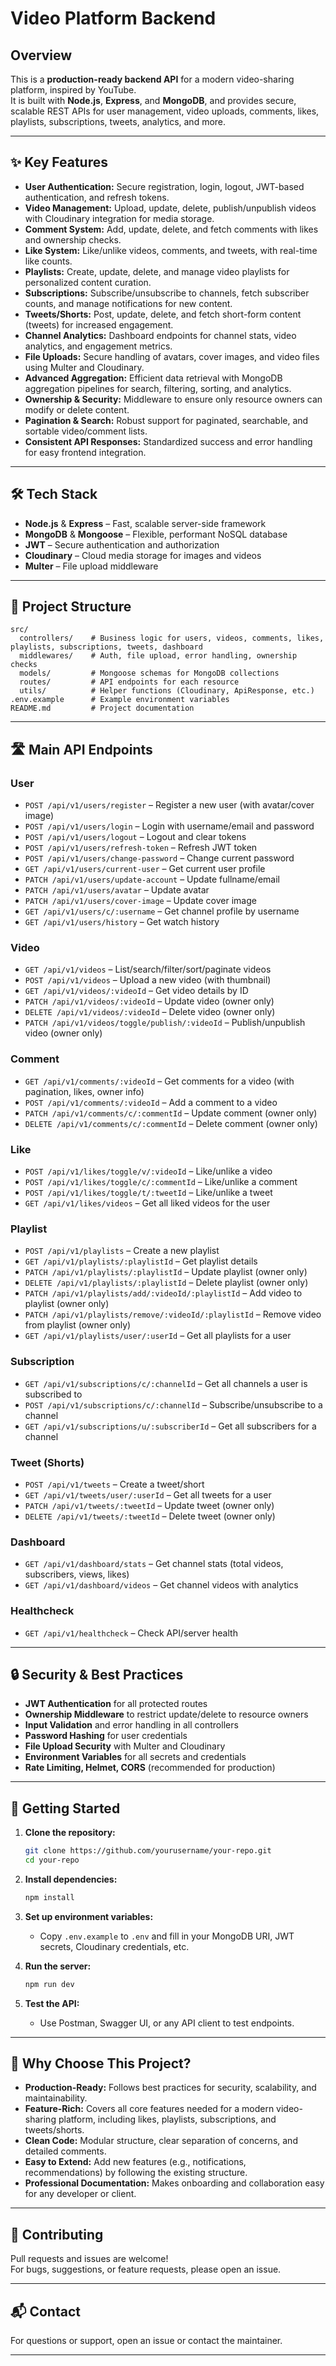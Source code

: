 # Video Platform Backend

## Overview

This is a **production-ready backend API** for a modern video-sharing platform, inspired by YouTube.  
It is built with **Node.js**, **Express**, and **MongoDB**, and provides secure, scalable REST APIs for user management, video uploads, comments, likes, playlists, subscriptions, tweets, analytics, and more.

---

## ✨ Key Features

- **User Authentication:** Secure registration, login, logout, JWT-based authentication, and refresh tokens.
- **Video Management:** Upload, update, delete, publish/unpublish videos with Cloudinary integration for media storage.
- **Comment System:** Add, update, delete, and fetch comments with likes and ownership checks.
- **Like System:** Like/unlike videos, comments, and tweets, with real-time like counts.
- **Playlists:** Create, update, delete, and manage video playlists for personalized content curation.
- **Subscriptions:** Subscribe/unsubscribe to channels, fetch subscriber counts, and manage notifications for new content.
- **Tweets/Shorts:** Post, update, delete, and fetch short-form content (tweets) for increased engagement.
- **Channel Analytics:** Dashboard endpoints for channel stats, video analytics, and engagement metrics.
- **File Uploads:** Secure handling of avatars, cover images, and video files using Multer and Cloudinary.
- **Advanced Aggregation:** Efficient data retrieval with MongoDB aggregation pipelines for search, filtering, sorting, and analytics.
- **Ownership & Security:** Middleware to ensure only resource owners can modify or delete content.
- **Pagination & Search:** Robust support for paginated, searchable, and sortable video/comment lists.
- **Consistent API Responses:** Standardized success and error handling for easy frontend integration.

---

## 🛠️ Tech Stack

- **Node.js** & **Express** – Fast, scalable server-side framework
- **MongoDB** & **Mongoose** – Flexible, performant NoSQL database
- **JWT** – Secure authentication and authorization
- **Cloudinary** – Cloud media storage for images and videos
- **Multer** – File upload middleware

---

## 📁 Project Structure

```
src/
  controllers/    # Business logic for users, videos, comments, likes, playlists, subscriptions, tweets, dashboard
  middlewares/    # Auth, file upload, error handling, ownership checks
  models/         # Mongoose schemas for MongoDB collections
  routes/         # API endpoints for each resource
  utils/          # Helper functions (Cloudinary, ApiResponse, etc.)
.env.example      # Example environment variables
README.md         # Project documentation
```

---

## 🛣️ Main API Endpoints

### User
- `POST /api/v1/users/register` – Register a new user (with avatar/cover image)
- `POST /api/v1/users/login` – Login with username/email and password
- `POST /api/v1/users/logout` – Logout and clear tokens
- `POST /api/v1/users/refresh-token` – Refresh JWT token
- `POST /api/v1/users/change-password` – Change current password
- `GET /api/v1/users/current-user` – Get current user profile
- `PATCH /api/v1/users/update-account` – Update fullname/email
- `PATCH /api/v1/users/avatar` – Update avatar
- `PATCH /api/v1/users/cover-image` – Update cover image
- `GET /api/v1/users/c/:username` – Get channel profile by username
- `GET /api/v1/users/history` – Get watch history

### Video
- `GET /api/v1/videos` – List/search/filter/sort/paginate videos
- `POST /api/v1/videos` – Upload a new video (with thumbnail)
- `GET /api/v1/videos/:videoId` – Get video details by ID
- `PATCH /api/v1/videos/:videoId` – Update video (owner only)
- `DELETE /api/v1/videos/:videoId` – Delete video (owner only)
- `PATCH /api/v1/videos/toggle/publish/:videoId` – Publish/unpublish video (owner only)

### Comment
- `GET /api/v1/comments/:videoId` – Get comments for a video (with pagination, likes, owner info)
- `POST /api/v1/comments/:videoId` – Add a comment to a video
- `PATCH /api/v1/comments/c/:commentId` – Update comment (owner only)
- `DELETE /api/v1/comments/c/:commentId` – Delete comment (owner only)

### Like
- `POST /api/v1/likes/toggle/v/:videoId` – Like/unlike a video
- `POST /api/v1/likes/toggle/c/:commentId` – Like/unlike a comment
- `POST /api/v1/likes/toggle/t/:tweetId` – Like/unlike a tweet
- `GET /api/v1/likes/videos` – Get all liked videos for the user

### Playlist
- `POST /api/v1/playlists` – Create a new playlist
- `GET /api/v1/playlists/:playlistId` – Get playlist details
- `PATCH /api/v1/playlists/:playlistId` – Update playlist (owner only)
- `DELETE /api/v1/playlists/:playlistId` – Delete playlist (owner only)
- `PATCH /api/v1/playlists/add/:videoId/:playlistId` – Add video to playlist (owner only)
- `PATCH /api/v1/playlists/remove/:videoId/:playlistId` – Remove video from playlist (owner only)
- `GET /api/v1/playlists/user/:userId` – Get all playlists for a user

### Subscription
- `GET /api/v1/subscriptions/c/:channelId` – Get all channels a user is subscribed to
- `POST /api/v1/subscriptions/c/:channelId` – Subscribe/unsubscribe to a channel
- `GET /api/v1/subscriptions/u/:subscriberId` – Get all subscribers for a channel

### Tweet (Shorts)
- `POST /api/v1/tweets` – Create a tweet/short
- `GET /api/v1/tweets/user/:userId` – Get all tweets for a user
- `PATCH /api/v1/tweets/:tweetId` – Update tweet (owner only)
- `DELETE /api/v1/tweets/:tweetId` – Delete tweet (owner only)

### Dashboard
- `GET /api/v1/dashboard/stats` – Get channel stats (total videos, subscribers, views, likes)
- `GET /api/v1/dashboard/videos` – Get channel videos with analytics

### Healthcheck
- `GET /api/v1/healthcheck` – Check API/server health
---
## 🔒 Security & Best Practices

- **JWT Authentication** for all protected routes
- **Ownership Middleware** to restrict update/delete to resource owners
- **Input Validation** and error handling in all controllers
- **Password Hashing** for user credentials
- **File Upload Security** with Multer and Cloudinary
- **Environment Variables** for all secrets and credentials
- **Rate Limiting, Helmet, CORS** (recommended for production)

---

## 🚀 Getting Started

1. **Clone the repository:**
   ```bash
   git clone https://github.com/yourusername/your-repo.git
   cd your-repo
   ```

2. **Install dependencies:**
   ```bash
   npm install
   ```

3. **Set up environment variables:**
   - Copy `.env.example` to `.env` and fill in your MongoDB URI, JWT secrets, Cloudinary credentials, etc.

4. **Run the server:**
   ```bash
   npm run dev
   ```

5. **Test the API:**
   - Use Postman, Swagger UI, or any API client to test endpoints.

---

## 📄 Why Choose This Project?

- **Production-Ready:** Follows best practices for security, scalability, and maintainability.
- **Feature-Rich:** Covers all core features needed for a modern video-sharing platform, including likes, playlists, subscriptions, and tweets/shorts.
- **Clean Code:** Modular structure, clear separation of concerns, and detailed comments.
- **Easy to Extend:** Add new features (e.g., notifications, recommendations) by following the existing structure.
- **Professional Documentation:** Makes onboarding and collaboration easy for any developer or client.

---

## 🤝 Contributing

Pull requests and issues are welcome!  
For bugs, suggestions, or feature requests, please open an issue.

---

## 📬 Contact

For questions or support, open an issue or contact the maintainer.

---
